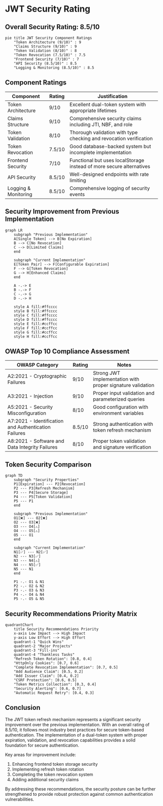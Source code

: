 # JWT Security Rating

## Overall Security Rating: 8.5/10

```mermaid
pie title JWT Security Component Ratings
    "Token Architecture (9/10)" : 9
    "Claims Structure (9/10)" : 9
    "Token Validation (8/10)" : 8
    "Token Revocation (7.5/10)" : 7.5
    "Frontend Security (7/10)" : 7
    "API Security (8.5/10)" : 8.5
    "Logging & Monitoring (8.5/10)" : 8.5
```

## Component Ratings

| Component | Rating | Justification |
|-----------|--------|---------------|
| Token Architecture | 9/10 | Excellent dual-token system with appropriate lifetimes |
| Claims Structure | 9/10 | Comprehensive security claims including JTI, NBF, and role |
| Token Validation | 8/10 | Thorough validation with type checking and revocation verification |
| Token Revocation | 7.5/10 | Good database-backed system but incomplete implementation |
| Frontend Security | 7/10 | Functional but uses localStorage instead of more secure alternatives |
| API Security | 8.5/10 | Well-designed endpoints with rate limiting |
| Logging & Monitoring | 8.5/10 | Comprehensive logging of security events |

## Security Improvement from Previous Implementation

```mermaid
graph LR
    subgraph "Previous Implementation"
    A[Single Token] --> B[No Expiration]
    B --> C[No Revocation]
    C --> D[Limited Claims]
    end
    
    subgraph "Current Implementation"
    E[Token Pair] --> F[Configurable Expiration]
    F --> G[Token Revocation]
    G --> H[Enhanced Claims]
    end
    
    A -.-> E
    B -.-> F
    C -.-> G
    D -.-> H
    
    style A fill:#ffcccc
    style B fill:#ffcccc
    style C fill:#ffcccc
    style D fill:#ffcccc
    style E fill:#ccffcc
    style F fill:#ccffcc
    style G fill:#ccffcc
    style H fill:#ccffcc
```

## OWASP Top 10 Compliance Assessment

| OWASP Category | Rating | Notes |
|----------------|--------|-------|
| A2:2021 - Cryptographic Failures | 9/10 | Strong JWT implementation with proper signature validation |
| A3:2021 - Injection | 9/10 | Proper input validation and parameterized queries |
| A5:2021 - Security Misconfiguration | 8/10 | Good configuration with environment variables |
| A7:2021 - Identification and Authentication Failures | 8.5/10 | Strong authentication with token refresh mechanism |
| A8:2021 - Software and Data Integrity Failures | 8/10 | Proper token validation and signature verification |

## Token Security Comparison

```mermaid
graph TD
    subgraph "Security Properties"
    P1[Expiration] --- P2[Revocation]
    P2 --- P3[Refresh Mechanism]
    P3 --- P4[Secure Storage]
    P4 --- P5[Token Validation]
    P5 --- P1
    end
    
    subgraph "Previous Implementation"
    O1[❌] --- O2[❌]
    O2 --- O3[❌]
    O3 --- O4[⚠️]
    O4 --- O5[⚠️]
    O5 --- O1
    end
    
    subgraph "Current Implementation"
    N1[✅] --- N2[✅]
    N2 --- N3[✅]
    N3 --- N4[⚠️]
    N4 --- N5[✅]
    N5 --- N1
    end
    
    P1 -.- O1 & N1
    P2 -.- O2 & N2
    P3 -.- O3 & N3
    P4 -.- O4 & N4
    P5 -.- O5 & N5
```

## Security Recommendations Priority Matrix

```mermaid
quadrantChart
    title Security Recommendations Priority
    x-axis Low Impact --> High Impact
    y-axis Low Effort --> High Effort
    quadrant-1 "Quick Wins"
    quadrant-2 "Major Projects"
    quadrant-3 "Fill-ins"
    quadrant-4 "Thankless Tasks"
    "Refresh Token Rotation": [0.8, 0.4]
    "HttpOnly Cookies": [0.7, 0.6]
    "Complete Revocation Implementation": [0.7, 0.5]
    "Add Audience Claim": [0.5, 0.2]
    "Add Issuer Claim": [0.4, 0.2]
    "CSRF Protection": [0.6, 0.5]
    "Token Metrics Collection": [0.3, 0.4]
    "Security Alerting": [0.6, 0.7]
    "Automatic Request Retry": [0.4, 0.3]
```

## Conclusion

The JWT token refresh mechanism represents a significant security improvement over the previous implementation. With an overall rating of 8.5/10, it follows most industry best practices for secure token-based authentication. The implementation of a dual-token system with proper expiration, validation, and revocation capabilities provides a solid foundation for secure authentication.

Key areas for improvement include:
1. Enhancing frontend token storage security
2. Implementing refresh token rotation
3. Completing the token revocation system
4. Adding additional security claims

By addressing these recommendations, the security posture can be further strengthened to provide robust protection against common authentication vulnerabilities.